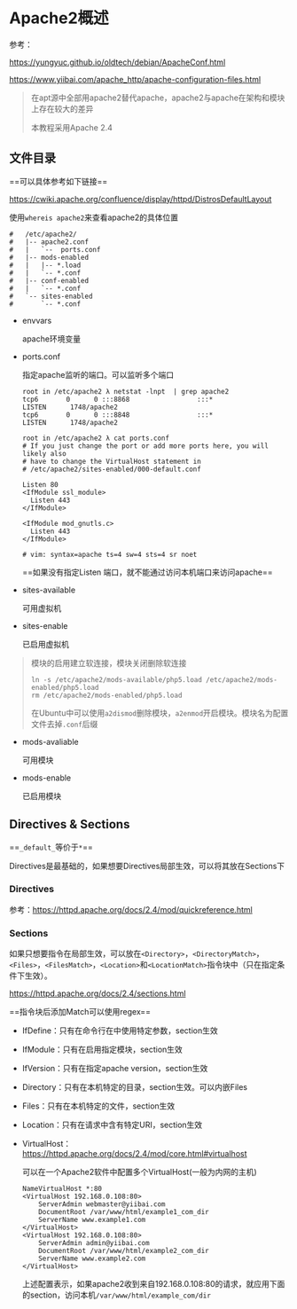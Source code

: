 # Apache2概述

参考：

https://yungyuc.github.io/oldtech/debian/ApacheConf.html

https://www.yiibai.com/apache_http/apache-configuration-files.html

> 在apt源中全部用apache2替代apache，apache2与apache在架构和模块上存在较大的差异
>
> 本教程采用Apache 2.4

## 文件目录

==可以具体参考如下链接==

https://cwiki.apache.org/confluence/display/httpd/DistrosDefaultLayout

使用`whereis apache2`来查看apache2的具体位置

```
#	/etc/apache2/
#	|-- apache2.conf
#	|	`--  ports.conf
#	|-- mods-enabled
#	|	|-- *.load
#	|	`-- *.conf
#	|-- conf-enabled
#	|	`-- *.conf
# 	`-- sites-enabled
#	 	`-- *.conf
```

- envvars

  apache环境变量

- ports.conf

  指定apache监听的端口。可以监听多个端口

  ```
  root in /etc/apache2 λ netstat -lnpt  | grep apache2
  tcp6       0      0 :::8868                 :::*                    LISTEN      1748/apache2        
  tcp6       0      0 :::8848                 :::*                    LISTEN      1748/apache2      
  ```

  ```
  root in /etc/apache2 λ cat ports.conf 
  # If you just change the port or add more ports here, you will likely also
  # have to change the VirtualHost statement in
  # /etc/apache2/sites-enabled/000-default.conf
  
  Listen 80
  <IfModule ssl_module>
  	Listen 443
  </IfModule>
  
  <IfModule mod_gnutls.c>
  	Listen 443
  </IfModule>
  
  # vim: syntax=apache ts=4 sw=4 sts=4 sr noet 
  ```

  ==如果没有指定Listen 端口，就不能通过访问本机端口来访问apache==

- sites-available

  可用虚拟机

- sites-enable

  已启用虚拟机

> 模块的启用建立软连接，模块关闭删除软连接
>
> ```
> ln -s /etc/apache2/mods-available/php5.load /etc/apache2/mods-enabled/php5.load
> rm /etc/apache2/mods-enabled/php5.load
> ```
>
> 在Ubuntu中可以使用`a2dismod`删除模块，`a2enmod`开启模块。模块名为配置文件去掉`.conf`后缀

- mods-avaliable

  可用模块

- mods-enable

  已启用模块

## Directives & Sections

==`_default_`等价于`*`==

Directives是最基础的，如果想要Directives局部生效，可以将其放在Sections下

### Directives

参考：https://httpd.apache.org/docs/2.4/mod/quickreference.html

### Sections

如果只想要指令在局部生效，可以放在`<Directory>`，`<DirectoryMatch>`，`<Files>`，`<FilesMatch>`，`<Location>`和`<LocationMatch>`指令块中（只在指定条件下生效）。

https://httpd.apache.org/docs/2.4/sections.html

==指令块后添加Match可以使用regex==

- IfDefine：只有在命令行在中使用特定参数，section生效

- IfModule：只有在启用指定模块，section生效

- IfVersion：只有在指定apache version，section生效

- Directory：只有在本机特定的目录，section生效。可以内嵌Files

- Files：只有在本机特定的文件，section生效

- Location：只有在请求中含有特定URI，section生效

- VirtualHost：https://httpd.apache.org/docs/2.4/mod/core.html#virtualhost

  可以在一个Apache2软件中配置多个VirtualHost(一般为内网的主机)

  ```
  NameVirtualHost *:80
  <VirtualHost 192.168.0.108:80>
      ServerAdmin webmaster@yiibai.com
      DocumentRoot /var/www/html/example1_com_dir 
      ServerName www.example1.com
  </VirtualHost>
  <VirtualHost 192.168.0.108:80>
      ServerAdmin admin@yiibai.com
      DocumentRoot /var/www/html/example2_com_dir
      ServerName www.example2.com
  </VirtualHost>
  ```

  上述配置表示，如果apache2收到来自192.168.0.108:80的请求，就应用下面的section，访问本机`/var/www/html/example_com/dir`




